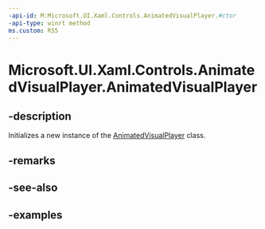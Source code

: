 ```yaml
---
-api-id: M:Microsoft.UI.Xaml.Controls.AnimatedVisualPlayer.#ctor
-api-type: winrt method
ms.custom: RS5
---
```


<!-- Method syntax.
public AnimatedVisualPlayer.AnimatedVisualPlayer()
-->

# Microsoft.UI.Xaml.Controls.AnimatedVisualPlayer.AnimatedVisualPlayer

## -description

Initializes a new instance of the [AnimatedVisualPlayer](animatedvisualplayer.md) class.

## -remarks

## -see-also

## -examples

